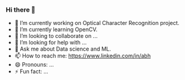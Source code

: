 ### Hi there 👋



- 🔭 I’m currently working on Optical Character Recognition project.
- 🌱 I’m currently learning OpenCV.
- 👯 I’m looking to collaborate on ...
- 🤔 I’m looking for help with ...
- 💬 Ask me about Data science and ML.
- 📫 How to reach me: https://www.linkedin.com/in/abh
- 😄 Pronouns: ...
- ⚡ Fun fact: ...

